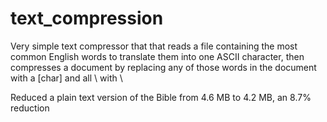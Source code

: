 # text_compression
Very simple text compressor that that reads a file containing the most common English words to translate them into one ASCII character, then compresses a document by replacing any of those words in the document with a \[char] and all \ with \\

Reduced a plain text version of the Bible from 4.6 MB to 4.2 MB, an 8.7% reduction

